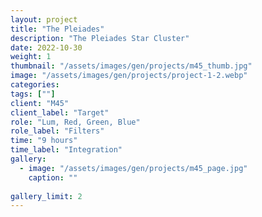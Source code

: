 ```yaml
---
layout: project
title: "The Pleiades"
description: "The Pleiades Star Cluster"
date: 2022-10-30
weight: 1
thumbnail: "/assets/images/gen/projects/m45_thumb.jpg"
image: "/assets/images/gen/projects/project-1-2.webp"
categories: 
tags: [""]
client: "M45"
client_label: "Target"
role: "Lum, Red, Green, Blue"
role_label: "Filters"
time: "9 hours"
time_label: "Integration"
gallery:
  - image: "/assets/images/gen/projects/m45_page.jpg"
    caption: ""
  
gallery_limit: 2
---
```


